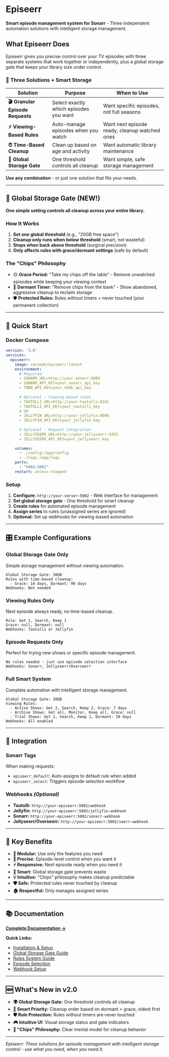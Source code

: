 # Episeerr

**Smart episode management system for Sonarr** - Three independent automation solutions with intelligent storage management.

## What Episeerr Does

Episeerr gives you precise control over your TV episodes with three separate systems that work together or independently, plus a global storage gate that keeps your library size under control.

### 🎯 **Three Solutions + Smart Storage**

| Solution | Purpose | When to Use |
|----------|---------|-------------|
| **🎬 Granular Episode Requests** | Select exactly which episodes you want | Want specific episodes, not full seasons |
| **⚡ Viewing-Based Rules** | Auto-manage episodes when you watch | Want next episode ready, cleanup watched ones |
| **⏰ Time-Based Cleanup** | Clean up based on age and activity | Want automatic library maintenance |
| **💾 Global Storage Gate** | One threshold controls all cleanup | Want simple, safe storage management |

**Use any combination** - or just one solution that fits your needs.

---

## 💾 Global Storage Gate (NEW!)

**One simple setting controls all cleanup across your entire library.**

### How It Works
1. **Set one global threshold** (e.g., "20GB free space")
2. **Cleanup only runs when below threshold** (smart, not wasteful)
3. **Stops when back above threshold** (surgical precision)
4. **Only affects rules with grace/dormant settings** (safe by default)

### The "Chips" Philosophy
- 🟡 **Grace Period:** "Take my chips off the table" - Remove unwatched episodes while keeping your viewing context
- 🔴 **Dormant Timer:** "Remove chips from the bank" - Show abandoned, aggressive cleanup to reclaim storage
- 🛡️ **Protected Rules:** Rules without timers = never touched (your permanent collection)

---

## 🚀 Quick Start

### Docker Compose
```yaml
version: '3.8'
services:
  episeerr:
    image: vansmak/episeerr:latest
    environment:
      # Required
      - SONARR_URL=http://your-sonarr:8989
      - SONARR_API_KEY=your_sonarr_api_key
      - TMDB_API_KEY=your_tmdb_api_key
      
      # Optional - Viewing-based rules
      - TAUTULLI_URL=http://your-tautulli:8181
      - TAUTULLI_API_KEY=your_tautulli_key
      # OR
      - JELLYFIN_URL=http://your-jellyfin:8096
      - JELLYFIN_API_KEY=your_jellyfin_key
      
      # Optional - Request integration
      - JELLYSEERR_URL=http://your-jellyseerr:5055
      - JELLYSEERR_API_KEY=your_jellyseerr_key
      
    volumes:
      - ./config:/app/config
      - ./logs:/app/logs
    ports:
      - "5002:5002"
    restart: unless-stopped
```

### Setup
1. **Configure:** `http://your-server:5002` - Web interface for management
2. **Set global storage gate** - One threshold for smart cleanup
3. **Create rules** for automated episode management  
4. **Assign series** to rules (unassigned series are ignored)
5. **Optional:** Set up webhooks for viewing-based automation

---

## 🎛️ Example Configurations

### Global Storage Gate Only
Simple storage management without viewing automation.
```
Global Storage Gate: 30GB
Rules with time-based cleanup:
  - Grace: 14 days, Dormant: 90 days
Webhooks: Not needed
```

### Viewing Rules Only  
Next episode always ready, no time-based cleanup.
```
Rule: Get 1, Search, Keep 1
Grace: null, Dormant: null
Webhooks: Tautulli or Jellyfin
```

### Episode Requests Only
Perfect for trying new shows or specific episode management.
```
No rules needed - just use episode selection interface
Webhooks: Sonarr, Jellyseerr/Overseerr
```

### Full Smart System
Complete automation with intelligent storage management.
```
Global Storage Gate: 20GB
Viewing Rules:
  - Active Shows: Get 2, Search, Keep 2, Grace: 7 days
  - Archive Shows: Get all, Monitor, Keep all, Grace: null
  - Trial Shows: Get 1, Search, Keep 1, Dormant: 30 days
Webhooks: All enabled
```

---

## 🔧 Integration

### Sonarr Tags
When making requests:
- `episeerr_default`: Auto-assigns to default rule when added
- `episeerr_select`: Triggers episode selection workflow

### Webhooks *(Optional)*
- **Tautulli:** `http://your-episeerr:5002/webhook` 
- **Jellyfin:** `http://your-episeerr:5002/jellyfin-webhook` 
- **Sonarr:** `http://your-episeerr:5002/sonarr-webhook`
- **Jellyseerr/Overseerr:** `http://your-episeerr:5002/seerr-webhook`

---

## 🎯 Key Benefits

- **🔧 Modular:** Use only the features you need
- **🎯 Precise:** Episode-level control when you want it
- **⚡ Responsive:** Next episode ready when you need it  
- **🧹 Smart:** Global storage gate prevents waste
- **💡 Intuitive:** "Chips" philosophy makes cleanup predictable
- **🛡️ Safe:** Protected rules never touched by cleanup
- **🏠 Respectful:** Only manages assigned series

---

## 📚 Documentation

**[Complete Documentation →](./docs/)**

**Quick Links:**
- [Installation & Setup](./docs/installation.md)
- [Global Storage Gate Guide](./docs/global_storage_gate_guide.md) 
- [Rules System Guide](./docs/rules-guide.md) 
- [Episode Selection](./docs/episode-selection.md)
- [Webhook Setup](./docs/webhooks.md)

---

## 🆕 What's New in v2.0

- **🌍 Global Storage Gate:** One threshold controls all cleanup
- **🎯 Smart Priority:** Cleanup order based on dormant > grace, oldest first
- **🛡️ Rule Protection:** Rules without timers are never touched
- **🎮 Intuitive UI:** Visual storage status and gate indicators
- **🧠 "Chips" Philosophy:** Clear mental model for cleanup behavior

---

*Episeerr: Three solutions for episode management with intelligent storage control - use what you need, when you need it.*
